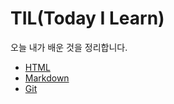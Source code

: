 TIL(Today I Learn)
===
오늘 내가 배운 것을 정리합니다.

- [HTML](2023/09/2023-09-19.md)
- [Markdown](2023/09/2023-09-20.md)
- [Git](2023/09/2023-09-20.md)
